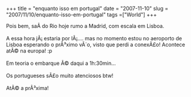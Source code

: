 +++ 
title = "enquanto isso em portugal"
date = "2007-11-10"
slug = "2007/11/10/enquanto-isso-em-portugal"
tags =["World"]
+++

<p>
Pois bem, saÃ­ do Rio hoje rumo a Madrid, com escala em Lisboa.<br><br>A essa hora jÃ¡ estaria por lÃ¡.... mas no momento estou no aeroporto de Lisboa esperando o prÃ³ximo vÃ´o, visto que perdi a conexÃ£o! Acontece atÃ© na europa! :p<br><br>Em teoria o embarque Ã© daqui a 1h:30min...<br><br>Os portugueses sÃ£o muito atenciosos btw!<br><br>AtÃ© a prÃ³xima!
</p>

